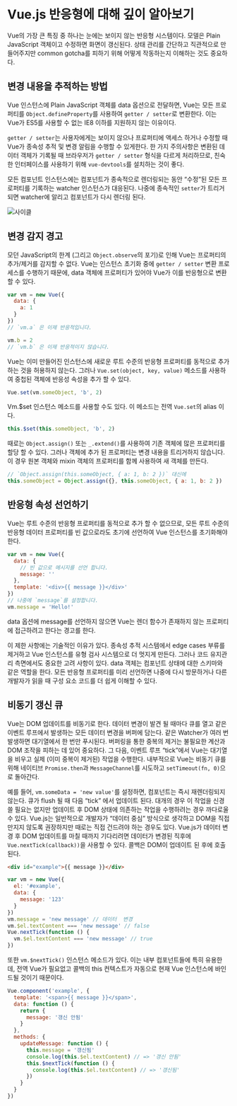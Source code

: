 # Vue.js 반응형에 대해 깊이 알아보기

Vue의 가장 큰 특징 중 하나는 눈에는 보이지 않는 반응형 시스템이다.
모델은 Plain JavaScript 객체이고 수정하면 화면이 갱신된다.
상태 관리를 간단하고 직관적으로 만들어주지만 common gotcha를 피하기 위해 어떻게 작동하는지 이해하는 것도 중요하다.

## 변경 내용을 추적하는 방법

Vue 인스턴스에 Plain JavaScript 객체를 data 옵션으로 전달하면,
Vue는 모든 프로퍼티를 `Object.defineProperty`를 사용하여 `getter / setter`로 변환한다.
이는 Vue가 ES5를 사용할 수 없는 IE8 이하를 지원하지 않는 이유이다.

`getter / setter`는 사용자에게는 보이지 않으나 프로퍼티에 액세스 하거나 수정할 때 Vue가 종속성 추적 및 변경 알림을 수행할 수 있게한다.
한 가지 주의사항은 변환된 데이터 객체가 기록될 때 브라우저가 `getter / setter` 형식을 다르게 처리하므로,
친숙한 인터페이스를 사용하기 위해 `vue-devtools`를 설치하는 것이 좋다.

모든 컴포넌트 인스턴스에는 컴포넌트가 종속적으로 렌더링되는 동안 “수정”된 모든 프로퍼티를 기록하는 watcher 인스턴스가 대응된다.
나중에 종속적인 `setter`가 트리거 되면 watcher에 알리고 컴포넌트가 다시 렌더링 된다.

![사이클](https://raw.githubusercontent.com/pravusid/TIL/main/Vue.js/img/reactivity.png)

## 변경 감지 경고

모던 JavaScript의 한계 (그리고 `Object.observe`의 포기)로 인해 Vue는 프로퍼티의 추가/제거를 감지할 수 없다.
Vue는 인스턴스 초기화 중에 `getter / setter` 변환 프로세스를 수행하기 때문에,
data 객체에 프로퍼티가 있어야 Vue가 이를 반응형으로 변환할 수 있다.

```js
var vm = new Vue({
  data: {
    a: 1
  }
})
// `vm.a` 은 이제 반응적입니다.

vm.b = 2
// `vm.b` 은 이제 반응적이지 않습니다.
```

Vue는 이미 만들어진 인스턴스에 새로운 루트 수준의 반응형 프로퍼티를 동적으로 추가하는 것을 허용하지 않는다.
그러나 `Vue.set(object, key, value)` 메소드를 사용하여 중첩된 객체에 반응성 속성을 추가 할 수 있다.

```js
Vue.set(vm.someObject, 'b', 2)
```

Vm.$set 인스턴스 메소드를 사용할 수도 있다. 이 메소드는 전역 `Vue.set`의 alias 이다.

```js
this.$set(this.someObject, 'b', 2)
```

때로는 `Object.assign()` 또는 `_.extend()`를 사용하여 기존 객체에 많은 프로퍼티를 할당 할 수 있다.
그러나 객체에 추가 된 프로퍼티는 변경 내용을 트리거하지 않습니다.
이 경우 원본 객체와 mixin 객체의 프로퍼티를 함께 사용하여 새 객체를 만든다.

```js
// `Object.assign(this.someObject, { a: 1, b: 2 })` 대신에
this.someObject = Object.assign({}, this.someObject, { a: 1, b: 2 })
```

## 반응형 속성 선언하기

Vue는 루트 수준의 반응형 프로퍼티를 동적으로 추가 할 수 없으므로,
모든 루트 수준의 반응형 데이터 프로퍼티를 빈 값으로라도 초기에 선언하여 Vue 인스턴스를 초기화해야 한다.

```js
var vm = new Vue({
  data: {
    // 빈 값으로 메시지를 선언 합니다.
    message: ''
  },
  template: '<div>{{ message }}</div>'
})
// 나중에 `message`를 설정합니다.
vm.message = 'Hello!'
```

data 옵션에 message를 선언하지 않으면 Vue는 렌더 함수가 존재하지 않는 프로퍼티에 접근하려고 한다는 경고를 한다.

이 제한 사항에는 기술적인 이유가 있다.
종속성 추적 시스템에서 edge cases 부류를 제거하고 Vue 인스턴스를 유형 검사 시스템으로 더 멋지게 만든다.
그러나 코드 유지관리 측면에서도 중요한 고려 사항이 있다.
data 객체는 컴포넌트 상태에 대한 스키마와 같은 역할을 한다.
모든 반응형 프로퍼티를 미리 선언하면 나중에 다시 방문하거나 다른 개발자가 읽을 때 구성 요소 코드를 더 쉽게 이해할 수 있다.

## 비동기 갱신 큐

Vue는 DOM 업데이트를 비동기로 한다.
데이터 변경이 발견 될 때마다 큐를 열고 같은 이벤트 루프에서 발생하는 모든 데이터 변경을 버퍼에 담는다.
같은 Watcher가 여러 번 발생하면 대기열에서 한 번만 푸시된다. 버퍼링을 통한 중복의 제거는 불필요한 계산과 DOM 조작을 피하는 데 있어 중요하다.
그 다음, 이벤트 루프 “tick”에서 Vue는 대기열을 비우고 실제 (이미 중복이 제거된) 작업을 수행한다.
내부적으로 Vue는 비동기 큐를 위해 네이티브 `Promise.then`과 `MessageChannel`를 시도하고 `setTimeout(fn, 0)`으로 돌아간다.

예를 들어, `vm.someData = 'new value'`를 설정하면, 컴포넌트는 즉시 재렌더링되지 않는다.
큐가 flush 될 때 다음 “tick” 에서 업데이트 된다.
대개의 경우 이 작업을 신경 쓸 필요는 없지만 업데이트 후 DOM 상태에 의존하는 작업을 수행하려는 경우 까다로울 수 있다.
Vue.js는 일반적으로 개발자가 “데이터 중심” 방식으로 생각하고 DOM을 직접 만지지 않도록 권장하지만 때로는 직접 건드려야 하는 경우도 있다.
Vue.js가 데이터 변경 후 DOM 업데이트를 마칠 때까지 기다리려면 데이터가 변경된 직후에 `Vue.nextTick(callback))`을 사용할 수 있다.
콜백은 DOM이 업데이트 된 후에 호출된다.

```html
<div id="example">{{ message }}</div>
```

```js
var vm = new Vue({
  el: '#example',
  data: {
    message: '123'
  }
})
vm.message = 'new message' // 데이터  변경
vm.$el.textContent === 'new message' // false
Vue.nextTick(function () {
  vm.$el.textContent === 'new message' // true
})
```

또한 `vm.$nextTick()` 인스턴스 메소드가 있다.
이는 내부 컴포넌트들에 특히 유용한데, 전역 Vue가 필요없고 콜백의 this 컨텍스트가 자동으로 현재 Vue 인스턴스에 바인드될 것이기 때문이다.

```js
Vue.component('example', {
  template: '<span>{{ message }}</span>',
  data: function () {
    return {
      message: '갱신 안됨'
    }
  },
  methods: {
    updateMessage: function () {
      this.message = '갱신됨'
      console.log(this.$el.textContent) // => '갱신 안됨'
      this.$nextTick(function () {
        console.log(this.$el.textContent) // => '갱신됨'
      })
    }
  }
})
```
